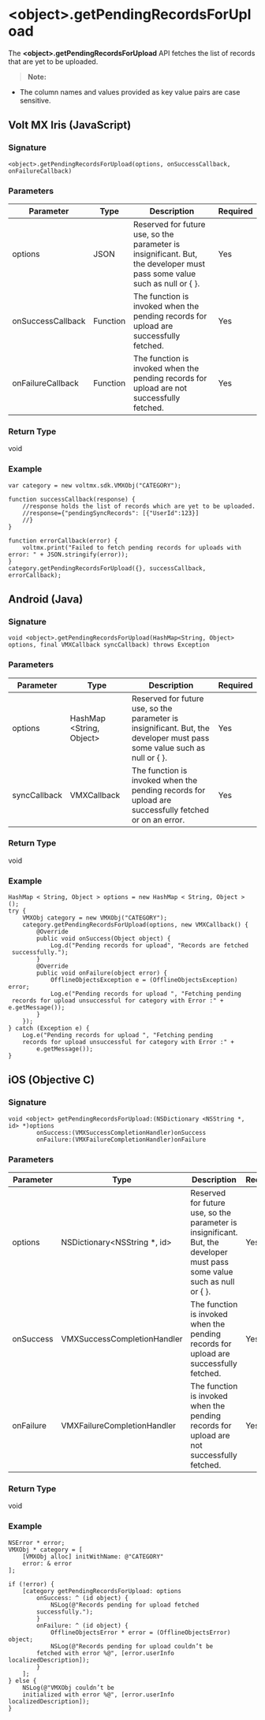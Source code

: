 

\<object\>.getPendingRecordsForUpload
===================================

The **\<object\>.getPendingRecordsForUpload** API fetches the list of records that are yet to be uploaded.

> **Note:**  
*   The column names and values provided as key value pairs are case sensitive.  

Volt MX  Iris (JavaScript)
-------------------------------

### Signature

```
<object>.getPendingRecordsForUpload(options, onSuccessCallback, onFailureCallback)
```

### Parameters

  
| Parameter | Type | Description | Required |
| --- | --- | --- | --- |
| options | JSON | Reserved for future use, so the parameter is insignificant. But, the developer must pass some value such as null or { }. | Yes |
| onSuccessCallback | Function | The function is invoked when the pending records for upload are successfully fetched. | Yes |
| onFailureCallback | Function | The function is invoked when the pending records for upload are not successfully fetched. | Yes |

### Return Type

void

### Example

```
var category = new voltmx.sdk.VMXObj("CATEGORY");

function successCallback(response) {
    //response holds the list of records which are yet to be uploaded.
    //response={"pendingSyncRecords": [{"UserId":123}]
    //}
}

function errorCallback(error) {
    voltmx.print("Failed to fetch pending records for uploads with error: " + JSON.stringify(error));
}
category.getPendingRecordsForUpload({}, successCallback, errorCallback);
```

Android (Java)
--------------

### Signature

```
void <object>.getPendingRecordsForUpload(HashMap<String, Object> options, final VMXCallback syncCallback) throws Exception
```

### Parameters

  
| Parameter | Type | Description | Required |
| --- | --- | --- | --- |
| options | HashMap <String, Object> | Reserved for future use, so the parameter is insignificant. But, the developer must pass some value such as null or { }. | Yes |
| syncCallback | VMXCallback | The function is invoked when the pending records for upload are successfully fetched or on an error. | Yes |

### Return Type

void

### Example

```
HashMap < String, Object > options = new HashMap < String, Object > ();
try {
    VMXObj category = new VMXObj("CATEGORY");
    category.getPendingRecordsForUpload(options, new VMXCallback() {
        @Override
        public void onSuccess(Object object) {
            Log.d("Pending records for upload", "Records are fetched
 successfully.");
        }
        @Override
        public void onFailure(object error) {
            OfflineObjectsException e = (OfflineObjectsException) error;
            Log.e("Pending records for upload ", "Fetching pending
 records for upload unsuccessful for category with Error :" + e.getMessage());
        }
    });
} catch (Exception e) {
    Log.e("Pending records for upload ", "Fetching pending
	records for upload unsuccessful for category with Error :" +
        e.getMessage());
}
```

iOS (Objective C)
-----------------

### Signature

```
void <object> getPendingRecordsForUpload:(NSDictionary <NSString *, id> *)options 
		onSuccess:(VMXSuccessCompletionHandler)onSuccess 
		onFailure:(VMXFailureCompletionHandler)onFailure
```

### Parameters

  
| Parameter | Type | Description | Required |
| --- | --- | --- | --- |
| options | NSDictionary<NSString \*, id> | Reserved for future use, so the parameter is insignificant. But, the developer must pass some value such as null or { }. | Yes |
| onSuccess | VMXSuccessCompletionHandler | The function is invoked when the pending records for upload are successfully fetched. | Yes |
| onFailure | VMXFailureCompletionHandler | The function is invoked when the pending records for upload are not successfully fetched. | Yes |

### Return Type

void

### Example

```
NSError * error;
VMXObj * category = [
    [VMXObj alloc] initWithName: @"CATEGORY"
    error: & error
];

if (!error) {
    [category getPendingRecordsForUpload: options
        onSuccess: ^ (id object) {
            NSLog(@"Records pending for upload fetched
		successfully.");
        }
        onFailure: ^ (id object) {
            OfflineObjectsError * error = (OfflineObjectsError) object;
            NSLog(@"Records pending for upload couldn’t be
		fetched with error %@", [error.userInfo localizedDescription]);
        }
    ];
} else {
    NSLog(@"VMXObj couldn’t be
	initialized with error %@", [error.userInfo localizedDescription]);
}
```
